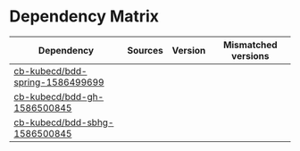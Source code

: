 # Dependency Matrix

Dependency | Sources | Version | Mismatched versions
---------- | ------- | ------- | -------------------
[cb-kubecd/bdd-spring-1586499699](https://github.com/cb-kubecd/bdd-spring-1586499699.git) |  | []() | 
[cb-kubecd/bdd-gh-1586500845](https://github.com/cb-kubecd/bdd-gh-1586500845.git) |  | []() | 
[cb-kubecd/bdd-sbhg-1586500845](https://github.com/cb-kubecd/bdd-sbhg-1586500845.git) |  | []() | 
